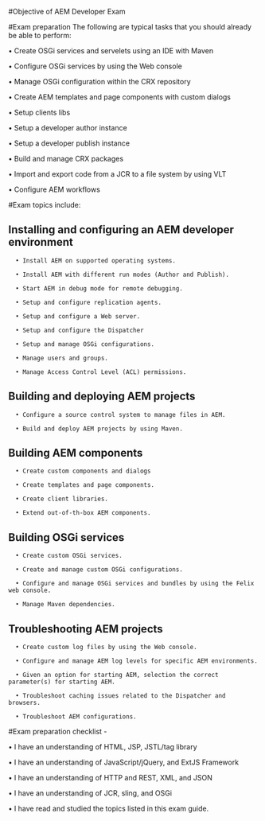 #Objective of AEM Developer Exam

#Exam preparation The following are typical tasks that you should already be able to perform: 

  • Create OSGi services and servelets using an IDE with Maven 
  
  • Configure OSGi services by using the Web console 
  
  • Manage OSGi configuration within the CRX repository 
  
  • Create AEM templates and page components with custom dialogs 
  
  • Setup clients libs 
  
  • Setup a developer author instance 
  
  • Setup a developer publish instance 
  
  • Build and manage CRX packages 
  
  • Import and export code from a JCR to a file system by using VLT 
  
  • Configure AEM workflows


#Exam topics include: 


## Installing and configuring an AEM developer environment 

      • Install AEM on supported operating systems.
      
      • Install AEM with different run modes (Author and Publish). 
      
      • Start AEM in debug mode for remote debugging. 
      
      • Setup and configure replication agents. 
      
      • Setup and configure a Web server. 
      
      • Setup and configure the Dispatcher 
      
      • Setup and manage OSGi configurations. 
      
      • Manage users and groups. 
      
      • Manage Access Control Level (ACL) permissions. 

## Building and deploying AEM projects 

      • Configure a source control system to manage files in AEM. 
      
      • Build and deploy AEM projects by using Maven. 

## Building AEM components 

      • Create custom components and dialogs 
      
      • Create templates and page components. 
      
      • Create client libraries. 
      
      • Extend out-of-th-box AEM components. 

## Building OSGi services 

      • Create custom OSGi services. 
      
      • Create and manage custom OSGi configurations. 
      
      • Configure and manage OSGi services and bundles by using the Felix web console. 
      
      • Manage Maven dependencies. 

## Troubleshooting AEM projects 

      • Create custom log files by using the Web console. 
      
      • Configure and manage AEM log levels for specific AEM environments. 
      
      • Given an option for starting AEM, selection the correct parameter(s) for starting AEM. 
      
      • Troubleshoot caching issues related to the Dispatcher and browsers.
      
      • Troubleshoot AEM configurations.

#Exam preparation checklist -

• I have an understanding of HTML, JSP, JSTL/tag library 

• I have an understanding of JavaScript/jQuery, and ExtJS Framework 

• I have an understanding of HTTP and REST, XML, and JSON 

• I have an understanding of JCR, sling, and OSGi 

• I have read and studied the topics listed in this exam guide.

